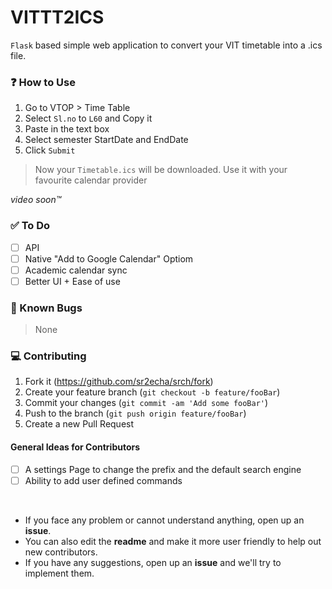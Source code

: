# __VITTT2ICS__
`Flask` based simple web application to convert your VIT timetable into a .ics file.

### ❓ How to Use

1. Go to VTOP > Time Table
2. Select `Sl.no` to `L60` and Copy it
3. Paste in the text box 
4. Select semester StartDate and EndDate
5. Click `Submit`

> Now your `Timetable.ics` will be downloaded. Use it with your favourite calendar provider 

_video soon:tm:_

### ✅ To Do

- [ ] API
- [ ] Native "Add to Google Calendar" Optiom
- [ ] Academic calendar sync
- [ ] Better UI + Ease of use

### 🐞 Known Bugs
> None

### 💻 Contributing

1. Fork it (<https://github.com/sr2echa/srch/fork>)
2. Create your feature branch (`git checkout -b feature/fooBar`)
3. Commit your changes (`git commit -am 'Add some fooBar'`)
4. Push to the branch (`git push origin feature/fooBar`)
5. Create a new Pull Request

#### General Ideas for Contributors

- [ ] A settings Page to change the prefix and the default search engine
- [ ] Ability to add user defined commands

<br>

- If you face any problem or cannot understand anything, open up an **issue**.
- You can also edit the **readme** and make it more user friendly to help out new contributors.
- If you have any suggestions, open up an **issue** and we'll try to implement them.
